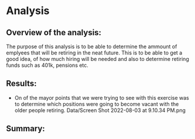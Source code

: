 # Analysis

## Overview of the analysis:

The purpose of this analysis is to be able to determine the ammount of emplyees that will be retiring in the neat future. This is to be able to get a good idea, of how much hiring will be needed and also to determine retiring funds such as 401k, pensions etc.

## Results:

- On of the mayor points that we were trying to see with this exercise was to determine which positions were going to become vacant with the older people retiring.
Data/Screen Shot 2022-08-03 at 9.10.34 PM.png

## Summary:
